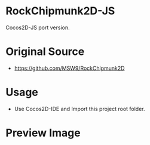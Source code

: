 RockChipmunk2D-JS
=================
Cocos2D-JS port version.

# Original Source
- https://github.com/MSW9/RockChipmunk2D

# Usage
- Use Cocos2D-IDE and Import this project root folder.

# Preview Image


